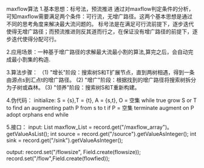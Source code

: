 maxflow算法
1.基本思想：标号法，预流推进
通过对maxflow判定条件的分析，可知maxflow需要满足两个条件：可行流，无增广路径。这两个基本思想是通过不同的思考角度来解决最大流问题的。
标号法是在满足可行流前提下，逐步迭代使得无增广路径；而预流推进则反其道而行之，在保证没有增广路径的前提下，逐步迭代使得分配可行。

2.应用场景：一种基于增广路径的求解最大流最小割的算法,算完之后，会自动完成最小割集的构造.

3.算法步骤：
  （1) "增长"阶段：搜索树S和T扩展节点，直到两树相遇，得到一条由源点s到汇点t的增广路径。
   (2) "增广"阶段：根据找到的增广路径将搜索树拆分为子树或森林。
   (3) "领养"阶段：搜索树S和T重新构建。
   
4.伪代码：
  initialize:   S = {s},T = {t}, A = {s,t}, O = 空集
  while true
            grow S or T to find an augmenting path
                 P from s to t
            if P = 空集 terminate
            augment on P
            adopt orphans
   end while
    
5.接口：
input:
List<Field> maxflow_List = record.get("/maxflow_array")。getValueAsList();
int source = record.get("/source").getValueAsInteger();
int sink = record.get("/sink").getValueAsInteger();

output:
record.set("/flowsize", Field.create(flowsize));
record.set("/flow",Field.create(flowfied));
